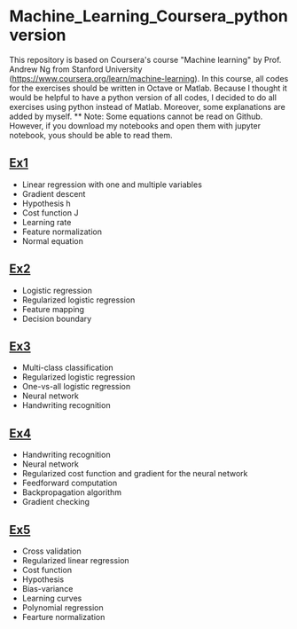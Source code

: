 # Machine_Learning_Coursera_pythonversion
This repository is based on Coursera's course "Machine learning" by Prof. Andrew Ng from Stanford University (https://www.coursera.org/learn/machine-learning). In this course, all codes for the exercises should be written in Octave or Matlab. Because I thought it would be helpful to have a python version of all codes, I decided to do all exercises using python instead of Matlab. Moreover, some explanations are added by myself.
** Note: Some equations cannot be read on Github. However, if you download my notebooks and open them with jupyter notebook, yous should be able to read them.

## [Ex1](https://github.com/ksonod/Machine_Learning_Coursera_pythonversion/blob/master/Ex1/Ex1.ipynb)
- Linear regression with one and multiple variables
- Gradient descent
- Hypothesis h
- Cost function J
- Learning rate
- Feature normalization
- Normal equation
## [Ex2](https://github.com/ksonod/Machine_Learning_Coursera_pythonversion/blob/master/Ex2/Ex2.ipynb)
- Logistic regression
- Regularized logistic regression
- Feature mapping
- Decision boundary
## [Ex3](https://github.com/ksonod/Machine_Learning_Coursera_pythonversion/blob/master/Ex3/Ex3.ipynb)
- Multi-class classification
- Regularized logistic regression
- One-vs-all logistic regression
- Neural network
- Handwriting recognition
## [Ex4](https://github.com/ksonod/Machine_Learning_Coursera_pythonversion/blob/master/Ex4/Ex4.ipynb)
- Handwriting recognition
- Neural network
- Regularized cost function and gradient for the neural network
- Feedforward computation
- Backpropagation algorithm
- Gradient checking
## [Ex5](https://github.com/ksonod/Machine_Learning_Coursera_pythonversion/blob/master/Ex5/Ex5.ipynb)
- Cross validation
- Regularized linear regression
- Cost function
- Hypothesis
- Bias-variance
- Learning curves
- Polynomial regression
- Fearture normalization
